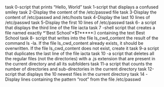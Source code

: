 
task 0-script that prints “Hello, World”
task 1-script that displays a confused smiley 
task 2-Display the content of the /etc/passwd file
task 3-Display the content of /etc/passwd and /etc/hosts
task 4-Display the last 10 lines of /etc/passwd
task 5-Display the first 10 lines of /etc/passwd
task 6- a script that displays the third line of the file iacta
task 7 -shell script that creates a file named exactly \*\'Best School\'\*$\?\*\*\*\*\*:) containing the text Best School
task 8- script that writes into the file ls_cwd_content the result of the command ls -la. If the file ls_cwd_content already exists, it should be overwritten. If the file ls_cwd_content does not exist, create it
task 9-a script that duplicates the last line of the file iacta
task 10 -a script that deletes all the regular files (not the directories) with a .js extension that are present in the current directory and all its subfolders
task 11-a script that counts the number of directories and sub-directories in the current directory
task 12-script that displays the 10 newest files in the current directory
task 14 -Display lines containing the pattern “root” from the file /etc/passwd
